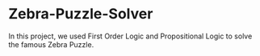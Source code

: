 # Zebra-Puzzle-Solver

In this project, we used First Order Logic and Propositional Logic to solve the famous Zebra Puzzle.
